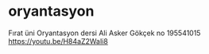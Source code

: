 # oryantasyon
Fırat üni Oryantasyon dersi
Ali Asker Gökçek
no 195541015
https://youtu.be/H84aZ2WaIi8
